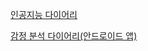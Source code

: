 [인공지능 다이어리](https://www.slideshare.net/ceoKyungjuchoi/ss-97402806)

[감정 분석 다이어리(안드로이드 앱)](https://medium.com/econovation/2021-summer-dev-%EC%9E%90%EC%97%B0%EC%96%B4-%EC%B2%98%EB%A6%AC-%EA%B8%B0%EB%B0%98-%EA%B0%90%EC%A0%95-%EB%B6%84%EC%84%9D-%EB%8B%A4%EC%9D%B4%EC%96%B4%EB%A6%AC-%EC%95%88%EB%93%9C%EB%A1%9C%EC%9D%B4%EB%93%9C-%EC%95%A0%ED%94%8C%EB%A6%AC%EC%BC%80%EC%9D%B4%EC%85%98-%ED%8C%8C%EB%A6%87%ED%8C%8C%EB%A6%87%ED%8C%80-20e1c49f9762)
